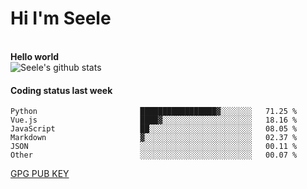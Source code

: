 <h1>Hi I'm Seele</h1>
<br>
<b> Hello world</b>
<br>
<img src="https://github-readme-stats-eight-jade.vercel.app/api?username=Seele0oO&show_icons=true&icon_color=0366d6&bg_color=ffffff&hide_title=true&hide=contribs&include_all_commits=true" alt="Seele's github stats"/>
<br>

<h4>Coding status last week </h4>

<!--START_SECTION:waka-->

```text
Python                       █████████████████▓░░░░░░░   71.25 %
Vue.js                       ████▓░░░░░░░░░░░░░░░░░░░░   18.16 %
JavaScript                   ██░░░░░░░░░░░░░░░░░░░░░░░   08.05 %
Markdown                     ▓░░░░░░░░░░░░░░░░░░░░░░░░   02.37 %
JSON                         ░░░░░░░░░░░░░░░░░░░░░░░░░   00.11 %
Other                        ░░░░░░░░░░░░░░░░░░░░░░░░░   00.07 %
```

<!--END_SECTION:waka-->



[GPG PUB KEY](https://keys.openpgp.org/vks/v1/by-fingerprint/3FCE91BF5B9666B55B67213C4C57B7824A5B6680)

